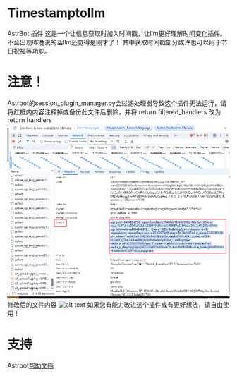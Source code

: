 # Timestamptollm

AstrBot 插件
这是一个让信息获取时加入时间戳，让llm更好理解时间变化插件。不会出现昨晚说的话llm还觉得是刚才了！
其中获取时间戳部分或许也可以用于节日祝福等功能。
# 注意！
Astrbot的session_plugin_manager.py会过滤处理器导致这个插件无法运行，请将红框内内容注释掉或备份此文件后删除，并将
return filtered_handlers
改为return handlers
![alt text](image.png)
修改后的文件内容
![alt text](image-1.png)
如果您有能力改进这个插件或有更好想法，请自由使用！
# 支持
Astrbot[帮助文档](https://astrbot.app)

